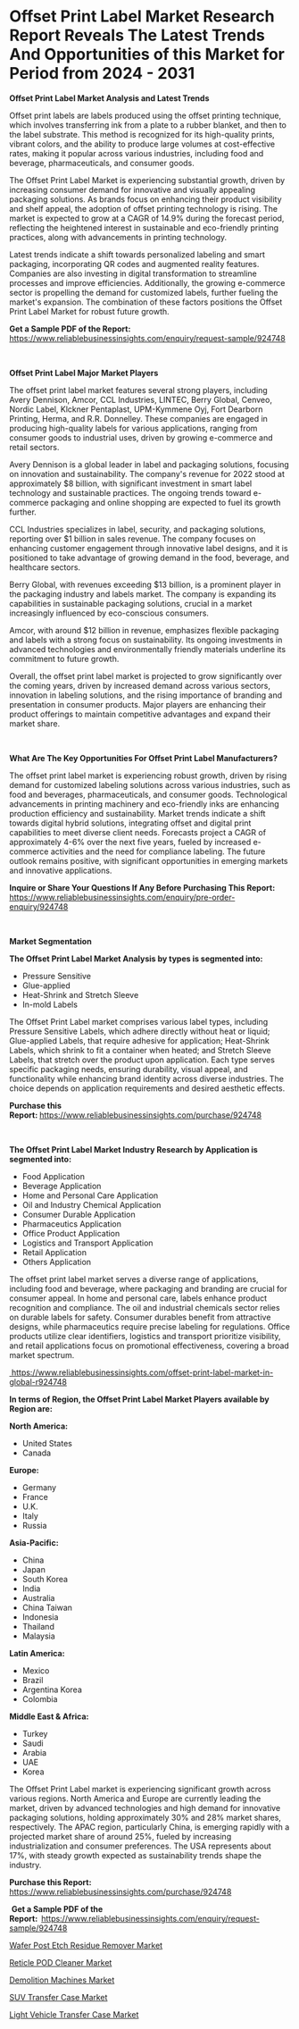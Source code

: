 <p><h1>Offset Print Label Market Research Report Reveals The Latest Trends And Opportunities of this Market for Period from 2024 - 2031</h1></p><p><strong>Offset Print Label Market Analysis and Latest Trends</strong></p>
<p><p>Offset print labels are labels produced using the offset printing technique, which involves transferring ink from a plate to a rubber blanket, and then to the label substrate. This method is recognized for its high-quality prints, vibrant colors, and the ability to produce large volumes at cost-effective rates, making it popular across various industries, including food and beverage, pharmaceuticals, and consumer goods.</p><p>The Offset Print Label Market is experiencing substantial growth, driven by increasing consumer demand for innovative and visually appealing packaging solutions. As brands focus on enhancing their product visibility and shelf appeal, the adoption of offset printing technology is rising. The market is expected to grow at a CAGR of 14.9% during the forecast period, reflecting the heightened interest in sustainable and eco-friendly printing practices, along with advancements in printing technology.</p><p>Latest trends indicate a shift towards personalized labeling and smart packaging, incorporating QR codes and augmented reality features. Companies are also investing in digital transformation to streamline processes and improve efficiencies. Additionally, the growing e-commerce sector is propelling the demand for customized labels, further fueling the market's expansion. The combination of these factors positions the Offset Print Label Market for robust future growth.</p></p>
<p><strong>Get a Sample PDF of the Report:&nbsp;</strong> <a href="https://www.reliablebusinessinsights.com/enquiry/request-sample/924748?utm_campaign=96&utm_medium=2&utm_source=Github&utm_content=ia&utm_term=01102024&utm_id=offset-print-label">https://www.reliablebusinessinsights.com/enquiry/request-sample/924748</a></p>
<p>&nbsp;</p>
<p><strong>Offset Print Label Major Market Players</strong></p>
<p><p>The offset print label market features several strong players, including Avery Dennison, Amcor, CCL Industries, LINTEC, Berry Global, Cenveo, Nordic Label, Klckner Pentaplast, UPM-Kymmene Oyj, Fort Dearborn Printing, Herma, and R.R. Donnelley. These companies are engaged in producing high-quality labels for various applications, ranging from consumer goods to industrial uses, driven by growing e-commerce and retail sectors.</p><p>Avery Dennison is a global leader in label and packaging solutions, focusing on innovation and sustainability. The company's revenue for 2022 stood at approximately $8 billion, with significant investment in smart label technology and sustainable practices. The ongoing trends toward e-commerce packaging and online shopping are expected to fuel its growth further.</p><p>CCL Industries specializes in label, security, and packaging solutions, reporting over $1 billion in sales revenue. The company focuses on enhancing customer engagement through innovative label designs, and it is positioned to take advantage of growing demand in the food, beverage, and healthcare sectors.</p><p>Berry Global, with revenues exceeding $13 billion, is a prominent player in the packaging industry and labels market. The company is expanding its capabilities in sustainable packaging solutions, crucial in a market increasingly influenced by eco-conscious consumers.</p><p>Amcor, with around $12 billion in revenue, emphasizes flexible packaging and labels with a strong focus on sustainability. Its ongoing investments in advanced technologies and environmentally friendly materials underline its commitment to future growth.</p><p>Overall, the offset print label market is projected to grow significantly over the coming years, driven by increased demand across various sectors, innovation in labeling solutions, and the rising importance of branding and presentation in consumer products. Major players are enhancing their product offerings to maintain competitive advantages and expand their market share.</p></p>
<p>&nbsp;</p>
<p><strong>What Are The Key Opportunities For Offset Print Label Manufacturers?</strong></p>
<p><p>The offset print label market is experiencing robust growth, driven by rising demand for customized labeling solutions across various industries, such as food and beverages, pharmaceuticals, and consumer goods. Technological advancements in printing machinery and eco-friendly inks are enhancing production efficiency and sustainability. Market trends indicate a shift towards digital hybrid solutions, integrating offset and digital print capabilities to meet diverse client needs. Forecasts project a CAGR of approximately 4-6% over the next five years, fueled by increased e-commerce activities and the need for compliance labeling. The future outlook remains positive, with significant opportunities in emerging markets and innovative applications.</p></p>
<p><strong>Inquire or Share Your Questions If Any Before Purchasing This Report:</strong> <a href="https://www.reliablebusinessinsights.com/enquiry/pre-order-enquiry/924748?utm_campaign=96&utm_medium=2&utm_source=Github&utm_content=ia&utm_term=01102024&utm_id=offset-print-label">https://www.reliablebusinessinsights.com/enquiry/pre-order-enquiry/924748</a></p>
<p>&nbsp;</p>
<p><strong>Market Segmentation</strong></p>
<p><strong>The Offset Print Label Market Analysis by types is segmented into:</strong></p>
<p><ul><li>Pressure Sensitive</li><li>Glue-applied</li><li>Heat-Shrink and Stretch Sleeve</li><li>In-mold Labels</li></ul></p>
<p><p>The Offset Print Label market comprises various label types, including Pressure Sensitive Labels, which adhere directly without heat or liquid; Glue-applied Labels, that require adhesive for application; Heat-Shrink Labels, which shrink to fit a container when heated; and Stretch Sleeve Labels, that stretch over the product upon application. Each type serves specific packaging needs, ensuring durability, visual appeal, and functionality while enhancing brand identity across diverse industries. The choice depends on application requirements and desired aesthetic effects.</p></p>
<p><strong>Purchase this Report:&nbsp;</strong><a href="https://www.reliablebusinessinsights.com/purchase/924748?utm_campaign=96&utm_medium=2&utm_source=Github&utm_content=ia&utm_term=01102024&utm_id=offset-print-label">https://www.reliablebusinessinsights.com/purchase/924748</a></p>
<p>&nbsp;</p>
<p><strong>The Offset Print Label Market Industry Research by Application is segmented into:</strong></p>
<p><ul><li>Food Application</li><li>Beverage Application</li><li>Home and Personal Care Application</li><li>Oil and Industry Chemical Application</li><li>Consumer Durable Application</li><li>Pharmaceutics Application</li><li>Office Product Application</li><li>Logistics and Transport Application</li><li>Retail Application</li><li>Others Application</li></ul></p>
<p><p>The offset print label market serves a diverse range of applications, including food and beverage, where packaging and branding are crucial for consumer appeal. In home and personal care, labels enhance product recognition and compliance. The oil and industrial chemicals sector relies on durable labels for safety. Consumer durables benefit from attractive designs, while pharmaceutics require precise labeling for regulations. Office products utilize clear identifiers, logistics and transport prioritize visibility, and retail applications focus on promotional effectiveness, covering a broad market spectrum.</p></p>
<p><a href="https://www.reliablebusinessinsights.com/offset-print-label-market-in-global-r924748?utm_campaign=96&utm_medium=2&utm_source=Github&utm_content=ia&utm_term=01102024&utm_id=offset-print-label">&nbsp;https://www.reliablebusinessinsights.com/offset-print-label-market-in-global-r924748</a></p>
<p><strong>In terms of Region, the Offset Print Label Market Players available by Region are:</strong></p>
<p>
    <p> <strong> North America: </strong>
        <ul>
            <li>United States</li>
            <li>Canada</li>
        </ul>
        </p> 
    <p> <strong> Europe: </strong>
        <ul>
            <li>Germany</li>
            <li>France</li>
            <li>U.K.</li>
            <li>Italy</li>
            <li>Russia</li>
        </ul>
        </p> 
    <p> <strong> Asia-Pacific: </strong>
        <ul>
            <li>China</li>
            <li>Japan</li>
            <li>South Korea</li>
            <li>India</li>
            <li>Australia</li>
            <li>China Taiwan</li>
            <li>Indonesia</li>
            <li>Thailand</li>
            <li>Malaysia</li>
        </ul>
        </p> 
    <p> <strong> Latin America: </strong>
        <ul>
            <li>Mexico</li>
            <li>Brazil</li>
            <li>Argentina Korea</li>
            <li>Colombia</li>
        </ul>
        </p> 
    <p> <strong> Middle East & Africa: </strong>
        <ul>
            <li>Turkey</li>
            <li>Saudi</li>
            <li>Arabia</li>
            <li>UAE</li>
            <li>Korea</li>
        </ul>
    </p>
    </p>
<p><p>The Offset Print Label market is experiencing significant growth across various regions. North America and Europe are currently leading the market, driven by advanced technologies and high demand for innovative packaging solutions, holding approximately 30% and 28% market shares, respectively. The APAC region, particularly China, is emerging rapidly with a projected market share of around 25%, fueled by increasing industrialization and consumer preferences. The USA represents about 17%, with steady growth expected as sustainability trends shape the industry.</p></p>
<p><strong>Purchase this Report: </strong><a href="https://www.reliablebusinessinsights.com/purchase/924748?utm_campaign=96&utm_medium=2&utm_source=Github&utm_content=ia&utm_term=01102024&utm_id=offset-print-label">https://www.reliablebusinessinsights.com/purchase/924748</a></p>
<p>&nbsp;<strong>Get a Sample PDF of the Report:&nbsp;&nbsp;</strong><a href="https://www.reliablebusinessinsights.com/enquiry/request-sample/924748?utm_campaign=96&utm_medium=2&utm_source=Github&utm_content=ia&utm_term=01102024&utm_id=offset-print-label">https://www.reliablebusinessinsights.com/enquiry/request-sample/924748</a></p>
<p><strong></strong></p>
<p><p><a href="https://issuu.com/reportprime-2/docs/wafer-post-etch-residue-remover-mar_27d322b10064e2?utm_campaign=96&utm_medium=2&utm_source=Github&utm_content=ia&utm_term=01102024&utm_id=offset-print-label">Wafer Post Etch Residue Remover Market</a></p><p><a href="https://issuu.com/reportprime-2/docs/reticle-pod-cleaner-market-size-203_ff04c9210721db?utm_campaign=96&utm_medium=2&utm_source=Github&utm_content=ia&utm_term=01102024&utm_id=offset-print-label">Reticle POD Cleaner Market</a></p><p><a href="https://www.linkedin.com/pulse/insights-demolition-machines-market-players-size-geographical-jfmyf?utm_campaign=96&utm_medium=2&utm_source=Github&utm_content=ia&utm_term=01102024&utm_id=offset-print-label">Demolition Machines Market</a></p><p><a href="https://github.com/jennyt6m/Market-Research-Report-List-1/blob/main/suv-transfer-case-market.md?utm_campaign=96&utm_medium=2&utm_source=Github&utm_content=ia&utm_term=01102024&utm_id=offset-print-label">SUV Transfer Case Market</a></p><p><a href="https://github.com/ChristianClark406/Market-Research-Report-List-1/blob/main/light-vehicle-transfer-case-market.md?utm_campaign=96&utm_medium=2&utm_source=Github&utm_content=ia&utm_term=01102024&utm_id=offset-print-label">Light Vehicle Transfer Case Market</a></p></p>
